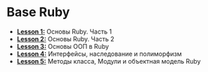 # Base Ruby

- [**Lesson 1:**](https://github.com/Gankster/base_ruby/blob/master/Lesson_1/README.md) Основы Ruby. Часть 1
- [**Lesson 2:**](https://github.com/Gankster/base_ruby/blob/master/Lesson_2/README.md) Основы Ruby. Часть 2
- [**Lesson 3:**](https://github.com/Gankster/base_ruby/blob/master/Lesson_3/README.md) Основы ООП в Ruby
- [**Lesson 4:**](https://github.com/Gankster/base_ruby/blob/master/Lesson_4/README.md) Интерфейсы, наследование и полиморфизм
- [**Lesson 5:**](https://github.com/Gankster/base_ruby/blob/master/Lesson_5/README.md) Методы класса, Модули и объектная модель Ruby
